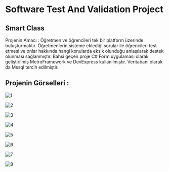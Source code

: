 # Software Test And Validation Project

## Smart Class

Projenin Amacı : Öğretmen ve öğrencileri tek bir platform üzerinde buluşturmaktır. 
Öğretmenlerin sisteme eklediği sorular ile öğrencileri test etmesi ve onlar hakkında hangi konularda eksik olunduğu 
anlaşılarak destek olunması sağlanmıştır. Bahsi geçen proje C# Form uygulaması olarak
geliştirilmiş MetroFramework ve DevExpress kullanılmıştır. Veritabanı olarak da Mssql tercih edilmiştir.

## Projenin Görselleri : 

![1](https://github.com/enesdnz/sinama/blob/master/images/1.PNG) 

![2](https://github.com/enesdnz/sinama/blob/master/images/2.PNG)

![3](https://github.com/enesdnz/sinama/blob/master/images/3.PNG)

![4](https://github.com/enesdnz/sinama/blob/master/images/4.PNG)

![5](https://github.com/enesdnz/sinama/blob/master/images/5.PNG)

![6](https://github.com/enesdnz/sinama/blob/master/images/6.PNG)

![7](https://github.com/enesdnz/sinama/blob/master/images/7.PNG)

![8](https://github.com/enesdnz/sinama/blob/master/images/8.PNG)
